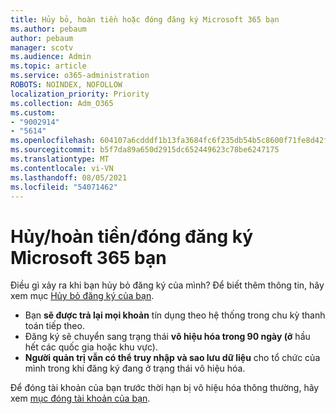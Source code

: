 ```yaml
---
title: Hủy bỏ, hoàn tiền hoặc đóng đăng ký Microsoft 365 bạn
ms.author: pebaum
author: pebaum
manager: scotv
ms.audience: Admin
ms.topic: article
ms.service: o365-administration
ROBOTS: NOINDEX, NOFOLLOW
localization_priority: Priority
ms.collection: Adm_O365
ms.custom:
- "9002914"
- "5614"
ms.openlocfilehash: 604107a6cdddf1b13fa3684fc6f235db54b5c8600f71fe8d42f26ee179abfe6e
ms.sourcegitcommit: b5f7da89a650d2915dc652449623c78be6247175
ms.translationtype: MT
ms.contentlocale: vi-VN
ms.lasthandoff: 08/05/2021
ms.locfileid: "54071462"
---
```

# <a name="cancelrefundclose-your-microsoft-365-subscription"></a>Hủy/hoàn tiền/đóng đăng ký Microsoft 365 bạn

Điều gì xảy ra khi bạn hủy bỏ đăng ký của mình? Để biết thêm thông tin, hãy xem mục [Hủy bỏ đăng ký của bạn](https://docs.microsoft.com/microsoft-365/commerce/subscriptions/cancel-your-subscription?view=o365-worldwide).

- Bạn **sẽ được trả lại mọi khoản** tín dụng theo hệ thống trong chu kỳ thanh toán tiếp theo.
- Đăng ký sẽ chuyển sang trạng thái **vô hiệu hóa trong 90 ngày (ở** hầu hết các quốc gia hoặc khu vực).
- **Người quản trị vẫn có thể truy nhập và sao lưu dữ liệu** cho tổ chức của mình trong khi đăng ký đang ở trạng thái vô hiệu hóa.

Để đóng tài khoản của bạn trước thời hạn bị vô hiệu hóa thông thường, hãy xem [mục đóng tài khoản của bạn](https://docs.microsoft.com/microsoft-365/commerce/close-your-account?view=o365-worldwide).

